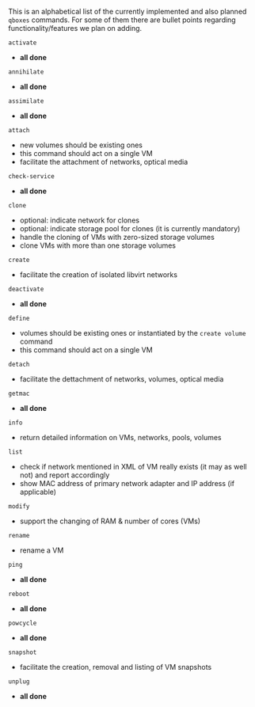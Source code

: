 This is an alphabetical list of the currently implemented and also planned `qboxes` commands. For some of them there are bullet points regarding functionality/features we plan on adding.

`activate`
* __all done__

`annihilate`
* __all done__

`assimilate`
* __all done__

`attach`
* new volumes should be existing ones 
* this command should act on a single VM
* facilitate the attachment of networks, optical media

`check-service`
* __all done__

`clone`
* optional: indicate network for clones
* optional: indicate storage pool for clones (it is currently mandatory)
* handle the cloning of VMs with zero-sized storage volumes
* clone VMs with more than one storage volumes

`create`
* facilitate the creation of isolated libvirt networks

`deactivate`
* __all done__

`define`
* volumes should be existing ones or instantiated by the `create volume` command
* this command should act on a single VM

`detach`
* facilitate the dettachment of networks, volumes, optical media

`getmac`
* __all done__

`info`
* return detailed information on VMs, networks, pools, volumes

`list`
* check if network mentioned in XML of VM really exists (it may as well not) and report accordingly
* show MAC address of primary network adapter and IP address (if applicable)

`modify`
* support the changing of RAM & number of cores (VMs)

`rename`
* rename a VM

`ping`
* __all done__

`reboot`
* __all done__

`powcycle`
* __all done__

`snapshot`
* facilitate the creation, removal and listing of VM snapshots

`unplug`
* __all done__
